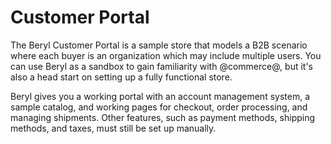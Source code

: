 # Customer Portal [](id=customer-portal)

The Beryl Customer Portal is a sample store that models a B2B scenario where
each buyer is an organization which may include multiple users. You can use Beryl as
a sandbox to gain familiarity with @commerce@, but it's also a head start on
setting up a fully functional store.

Beryl gives you a working portal with an account management system, a sample
catalog, and working pages for checkout, order processing, and managing
shipments. Other features, such as payment methods, shipping methods, and taxes,
must still be set up manually.
